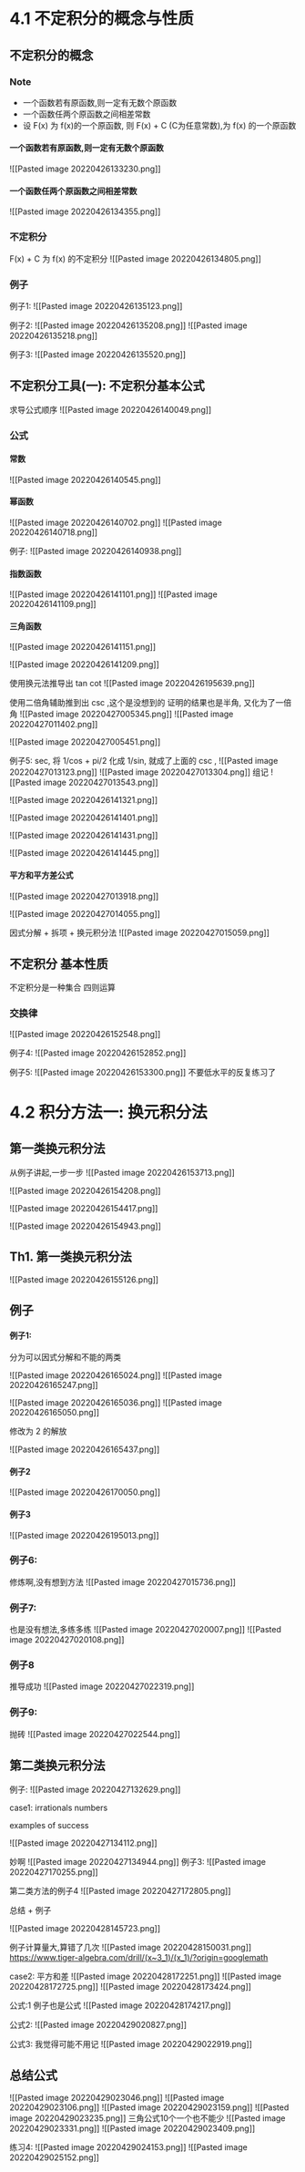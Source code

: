 # 4.1 不定积分的概念与性质
## 不定积分的概念

### Note
+ 一个函数若有原函数,则一定有无数个原函数
+ 一个函数任两个原函数之间相差常数
+ 设 F(x) 为 f(x)的一个原函数,  则 F(x) + C (C为任意常数),为 f(x) 的一个原函数



####  一个函数若有原函数,则一定有无数个原函数
![[Pasted image 20220426133230.png]]

#### 一个函数任两个原函数之间相差常数
![[Pasted image 20220426134355.png]]


### 不定积分
 F(x) + C 为 f(x) 的不定积分
 ![[Pasted image 20220426134805.png]]

### 例子
例子1:
![[Pasted image 20220426135123.png]]

例子2:
![[Pasted image 20220426135208.png]]
![[Pasted image 20220426135218.png]]

例子3:
![[Pasted image 20220426135520.png]]

## 不定积分工具(一): 不定积分基本公式
求导公式顺序
![[Pasted image 20220426140049.png]]

### 公式
#### 常数
![[Pasted image 20220426140545.png]]

#### 幂函数
![[Pasted image 20220426140702.png]]
![[Pasted image 20220426140718.png]]

例子:
![[Pasted image 20220426140938.png]]

#### 指数函数
![[Pasted image 20220426141101.png]]
![[Pasted image 20220426141109.png]]

#### 三角函数
![[Pasted image 20220426141151.png]]

![[Pasted image 20220426141209.png]]

使用换元法推导出 tan cot
![[Pasted image 20220426195639.png]]

使用二倍角辅助推到出 csc ,这个是没想到的
证明的结果也是半角, 又化为了一倍角
![[Pasted image 20220427005345.png]]
![[Pasted image 20220427011402.png]]



![[Pasted image 20220427005451.png]]

例子5:
sec, 将 1/cos + pi/2 化成 1/sin, 就成了上面的 csc , 
![[Pasted image 20220427013123.png]]
![[Pasted image 20220427013304.png]]
组记
![[Pasted image 20220427013543.png]]





![[Pasted image 20220426141321.png]]

![[Pasted image 20220426141401.png]]

![[Pasted image 20220426141431.png]]

![[Pasted image 20220426141445.png]]


#### 平方和平方差公式

![[Pasted image 20220427013918.png]]

![[Pasted image 20220427014055.png]]

因式分解 + 拆项 + 换元积分法
![[Pasted image 20220427015059.png]]

## 不定积分 基本性质
不定积分是一种集合
四则运算

### 交换律
![[Pasted image 20220426152548.png]]

例子4:
![[Pasted image 20220426152852.png]]

例子5:
![[Pasted image 20220426153300.png]]
不要低水平的反复练习了

# 4.2 积分方法一: 换元积分法
## 第一类换元积分法

从例子讲起,一步一步
![[Pasted image 20220426153713.png]]

![[Pasted image 20220426154208.png]]

![[Pasted image 20220426154417.png]]

![[Pasted image 20220426154943.png]]

## Th1. 第一类换元积分法
![[Pasted image 20220426155126.png]]


## 例子
####  例子1:
分为可以因式分解和不能的两类

 ![[Pasted image 20220426165024.png]]
![[Pasted image 20220426165247.png]]

 ![[Pasted image 20220426165036.png]]
 ![[Pasted image 20220426165050.png]]

修改为 2 的解放

![[Pasted image 20220426165437.png]]

#### 例子2
![[Pasted image 20220426170050.png]]

#### 例子3
![[Pasted image 20220426195013.png]]

### 例子6:
修炼啊,没有想到方法
![[Pasted image 20220427015736.png]]

### 例子7:
也是没有想法,多练多练
![[Pasted image 20220427020007.png]]
![[Pasted image 20220427020108.png]]

### 例子8

推导成功
![[Pasted image 20220427022319.png]]

### 例子9:
抛砖
![[Pasted image 20220427022544.png]]

## 第二类换元积分法
例子:
![[Pasted image 20220427132629.png]]

case1:  irrationals numbers

examples of success 

![[Pasted image 20220427134112.png]]

妙啊
![[Pasted image 20220427134944.png]]
例子3:
![[Pasted image 20220427170255.png]]

第二类方法的例子4
![[Pasted image 20220427172805.png]]

总结 + 例子

![[Pasted image 20220428145723.png]]

例子计算量大,算错了几次
![[Pasted image 20220428150031.png]]
https://www.tiger-algebra.com/drill/(x~3_1)/(x_1)/?origin=googlemath

case2: 平方和差
![[Pasted image 20220428172251.png]]
![[Pasted image 20220428172725.png]]
![[Pasted image 20220428173424.png]]

公式:1
例子也是公式
![[Pasted image 20220428174217.png]]

公式2:
![[Pasted image 20220429020827.png]]

公式3:
我觉得可能不用记
![[Pasted image 20220429022919.png]]

## 总结公式

![[Pasted image 20220429023046.png]]
![[Pasted image 20220429023106.png]]
![[Pasted image 20220429023159.png]]
![[Pasted image 20220429023235.png]]
三角公式10个一个也不能少
![[Pasted image 20220429023331.png]]
![[Pasted image 20220429023409.png]]

练习4:
![[Pasted image 20220429024153.png]]
![[Pasted image 20220429025152.png]]
